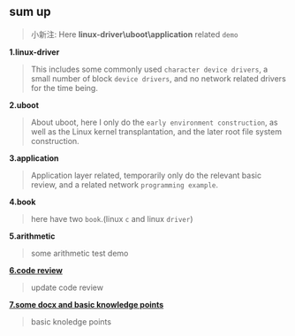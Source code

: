 ## sum up

> 小新注: Here **linux-driver\uboot\application** related ``demo``

**1.linux-driver** 
> This includes some commonly used ``character device drivers``, a small number of block ``device drivers``, and no network related drivers for the time being.

**2.uboot**
> About uboot, here I only do the ``early environment construction``, as well as the Linux kernel transplantation, and the later root file system construction.

**3.application**
> Application layer related, temporarily only do the relevant basic review, and a related network ``programming example``.

**4.book**
> here have two `book`.(linux `c` and linux `driver`)

**5.arithmetic** 
> some arithmetic test demo

**[6.code review](./other/liyupi规范.png)**
> update code review

**[7.some docx and basic knowledge points](./other/面试常考八股文及算法.md)**
> basic knoledge points